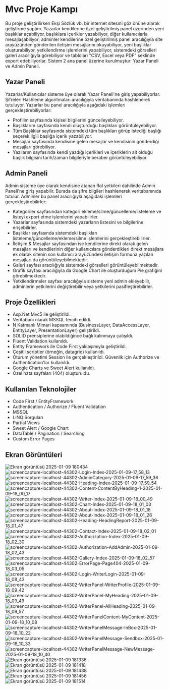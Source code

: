 # Mvc Proje Kampı

Bu proje geliştirilirken Ekşi Sözlük vb. bir internet sitesini göz önüne alarak geliştirme yaptım. Yazarlar kendilerine özel geliştirilmiş panel üzerinden yeni başlıklar açabiliyor,
 başlıklara içerikler yazabiliyor, diğer kullanıcılarla mesajlaşabiliyor; adminler kendilerine özel geliştirilmiş panel aracılığıyla site arayüzünden gönderilen iletişim mesajlarını okuyabiliyor,
 yeni başlıklar oluşturabiliyor, yetkilendirme işlemlerini yapabiliyor, sistemdeki görselleri galeri aracılığıyla görebiliyor ve tabloları "CSV, Excel veya PDF" şeklinde export edebiliyorlar.
 Sistem 2 ana panel üzerine kurulmuştur: Yazar Paneli ve Admin Paneli.
## Yazar Paneli

Yazarlar/Kullanıcılar sisteme üye olarak Yazar Paneli'ne giriş yapabiliyorlar. Şifreleri Hashleme algoritmaları aracılığıyla veritabanında hashlenerek tutuluyor.
Yazarlar bu panel aracılığıyla aşağıdaki işlemleri gerçekleştirebiliyorlar:

- Profilim sayfasında kişisel bilgilerini güncelleyebiliyor.
- Başlıklarım sayfasında kendi oluşturduğu başlıkları görüntüleyebiliyor.
- Tüm Başlıklar sayfasında sistemdeki tüm başlıkları görüp istediği başlığı seçerek ilgili başlığa içerik yazabiliyor.
- Mesajlar sayfasında kendisine gelen mesajlar ve kendisinin gönderdiği mesajları görebiliyor.
- Yazılarım sayfasında kendi yazdığı içerikleri ve içeriklerin ait olduğu başlık bilgisini tarih/zaman bilgileriyle beraber görüntüleyebiliyor.
## Admin Paneli

Admin sisteme üye olarak kendisine atanan Rol yetkileri dahilinde Admin Paneli'ne giriş yapabilir. Burada da şifre bilgileri hashlenerek veritabanınıda tutulur. Adminler bu panel aracılığıyla aşağıdaki
işlemleri gerçekleştirebilirler:
- Kategoriler sayfasından kategori ekleme/silme/güncelleme/listeleme ve listeyi export etme işlemlerini yapabilirler.
- Yazarlar sayfasında sistemdeki yazarların listesini ve bilgilerine erişebilirler.
- Başlıklar sayfasında sistemdeki başlıkları listeleme/güncelleme/ekleme/silme işlemlerini gerçekleştirebilirler.
- İletişim & Mesajlar sayfasından ise kendilerine direkt olarak gelen mesajları ve kendilerinin diğer kullanıcılara gönderdikleri direkt mesajlara ek olarak sitenin son kullanıcı arayüzündeki iletişim formuna
 yazılan mesajları da görüntüleyebilmektedir.
- Galeri sayfası aracılığıyla sistemdeki görselleri görüntüleyebilmektedir.
- Grafik sayfası aracılığıyla da Google Chart ile oluşturduğum Pie grafiğini görebilmektedir.
- Yetkilendirmeler sayfası aracılığıyla sisteme yeni admin ekleyebilir, adminlerin yetkilerini değiştirebilir veya yetkilerini pasifleştirebilirler.
## Proje Özellikleri

- Asp.Net Mvc5 ile geliştirildi.
- Veritabanı olarak MSSQL tercih edildi.
- N Katmanlı Mimari kapsamında (BusinessLayer, DataAccessLayer, EntityLayer, PresentationLayer) geliştirildi.
- SOLID prensiplerine olabildiğince bağlı kalınmaya çalışıldı.
- Fluent Validation kullanıldı.
- Entity Framework ile Code First yaklaşımıyla geliştirildi.
- Çeşitli scriptler (örneğin, datagrid) kullanıldı.
- Oturum yönetimi Session ile gerçekleştirildi. Güvenlik için Authorize ve Authentication'lar kullanıldı.
- Google Charts ve Sweet Alert kullanıldı.
- Özel hata sayfaları (404) oluşturuldu.

  
## Kullanılan Teknolojiler

- Code First / EntityFramework
- Authentication / Authorize / Fluent Validation
- MSSQL
- LINQ Sorguları
- Partial Views
- Sweet Alert / Google Chart
- DataTable / Pagination / Searching
- Custom Error Pages
## Ekran Görüntüleri
![Ekran görüntüsü 2025-01-09 180434](https://github.com/user-attachments/assets/11a7fe82-e1d7-4d1b-9b36-c3616f830b7e)
![screencapture-localhost-44302-Login-Index-2025-01-09-17_58_13](https://github.com/user-attachments/assets/951c9374-e97e-448c-90a4-de21d02f3e66)
![screencapture-localhost-44302-AdminCategory-2025-01-09-17_59_36](https://github.com/user-attachments/assets/4d3c70b3-997e-4e6c-8e7c-c09c6f92fc7f)
![screencapture-localhost-44302-Heading-Index-2025-01-09-17_59_54](https://github.com/user-attachments/assets/2c1d014a-90cf-435d-b1aa-4139c39b7705)
![screencapture-localhost-44302-Content-ContentByHeading-1-2025-01-09-18_00_17](https://github.com/user-attachments/assets/0e7f8e7a-6b22-44ae-b463-1f0ba247d2dd)
![screencapture-localhost-44302-Writer-Index-2025-01-09-18_00_49](https://github.com/user-attachments/assets/c0032a9a-ae44-480e-b4ea-4039e1ccd4ff)
![screencapture-localhost-44302-Chart-Index-2025-01-09-18_01_03](https://github.com/user-attachments/assets/d37227ae-267b-4b05-8574-6c58d0a0efff)
![screencapture-localhost-44302-About-Index-2025-01-09-18_01_18](https://github.com/user-attachments/assets/f0474130-7ef9-41ae-ae1e-53bec57f7dce)
![screencapture-localhost-44302-About-Index-2025-01-09-18_01_26](https://github.com/user-attachments/assets/a996e8ca-d86b-4a22-b07e-47b6381bc437)
![screencapture-localhost-44302-Heading-HeadingReport-2025-01-09-18_01_47](https://github.com/user-attachments/assets/83f26d08-e5a2-463d-9e66-d08fc7f27d5b)
![screencapture-localhost-44302-Contact-Index-2025-01-09-18_02_01](https://github.com/user-attachments/assets/97a1e55a-9089-4c13-aef3-3e063ee69fa5)
![screencapture-localhost-44302-Authorization-Index-2025-01-09-18_02_30](https://github.com/user-attachments/assets/d2eb3f32-0a7c-4b7f-804d-1a5ce717af70)
![screencapture-localhost-44302-Authorization-AddAdmin-2025-01-09-18_02_43](https://github.com/user-attachments/assets/fecefe13-9c57-4c2a-bfd2-9551d5f83096)
![screencapture-localhost-44302-Gallery-Index-2025-01-09-18_02_57](https://github.com/user-attachments/assets/ee75f9a6-78c2-43b0-a9d7-a557eccd43d8)
![screencapture-localhost-44302-ErrorPage-Page404-2025-01-09-18_03_05](https://github.com/user-attachments/assets/e01b9b7a-f9a6-4a48-944f-5bce6dbaf576)
![screencapture-localhost-44302-Login-WriterLogin-2025-01-09-18_08_43](https://github.com/user-attachments/assets/21c5d42d-2c36-42de-8050-d91f617384e0)
![screencapture-localhost-44302-WriterPanel-WriterProfile-2025-01-09-18_09_42](https://github.com/user-attachments/assets/bf0dfed9-2d53-4fd6-b228-12cecc086d2a)
![screencapture-localhost-44302-WriterPanel-MyHeading-2025-01-09-18_09_49](https://github.com/user-attachments/assets/5a88e07c-013c-4a98-9c1c-b214c371d263)
![screencapture-localhost-44302-WriterPanel-AllHeading-2025-01-09-18_09_57](https://github.com/user-attachments/assets/fc562457-d221-488e-8ef6-50f0b2d3e02c)
![screencapture-localhost-44302-WriterPanelContent-MyContent-2025-01-09-18_10_08](https://github.com/user-attachments/assets/20ff266d-555d-4789-9398-76dda3cf6c26)
![screencapture-localhost-44302-WriterPanelMessage-InBox-2025-01-09-18_10_22](https://github.com/user-attachments/assets/f53bf391-6e24-43ae-bb02-e885f46dcb05)
![screencapture-localhost-44302-WriterPanelMessage-Sendbox-2025-01-09-18_10_33](https://github.com/user-attachments/assets/c29fe28d-7d48-452d-a620-53d7f22c6e22)
![screencapture-localhost-44302-WriterPanelMessage-NewMessage-2025-01-09-18_10_40](https://github.com/user-attachments/assets/079d905e-4a50-4b20-a12e-81c9a7e20859)
![Ekran görüntüsü 2025-01-09 181336](https://github.com/user-attachments/assets/db3918d1-8f0f-424f-8782-38b5dae92238)
![Ekran görüntüsü 2025-01-09 181418](https://github.com/user-attachments/assets/f7fd48c8-c2d2-4b74-aa85-d13abaf6e731)
![Ekran görüntüsü 2025-01-09 181438](https://github.com/user-attachments/assets/454cb878-ef02-4fde-b375-00c60e8cc896)
![Ekran görüntüsü 2025-01-09 181456](https://github.com/user-attachments/assets/f3e8d203-102e-4d37-b8b9-b5888aff0ba5)
![Ekran görüntüsü 2025-01-09 181514](https://github.com/user-attachments/assets/90b30a63-996d-4c3c-9b8f-47f8dc2594fc)
